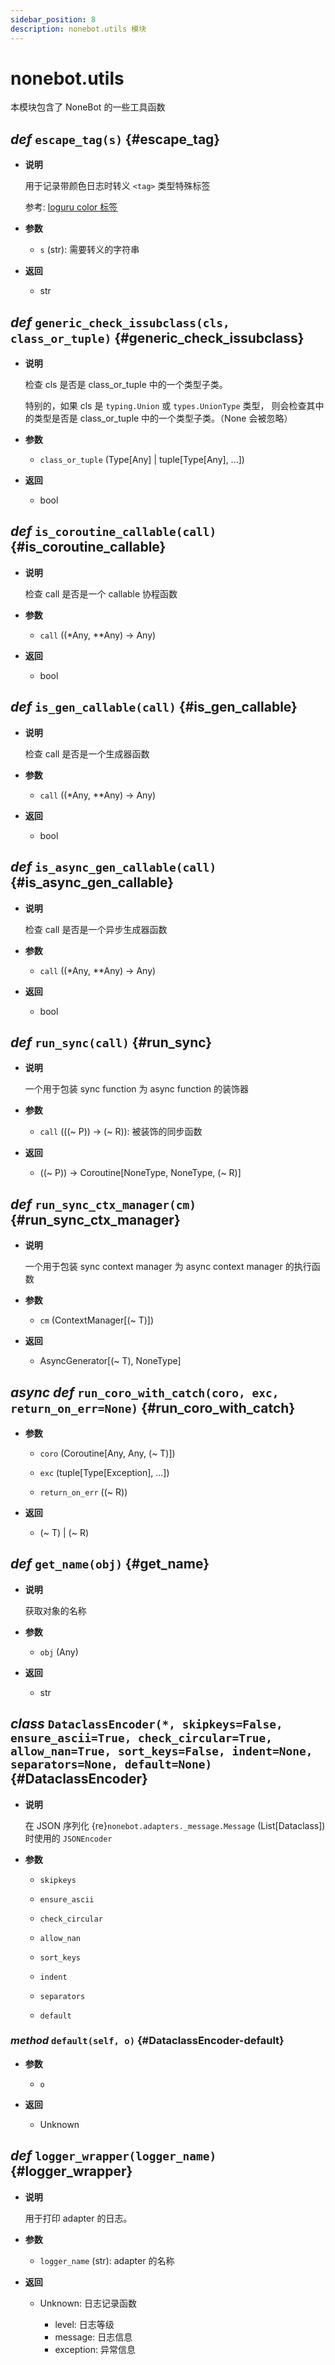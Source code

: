 ```yaml
---
sidebar_position: 8
description: nonebot.utils 模块
---
```


# nonebot.utils

本模块包含了 NoneBot 的一些工具函数

## _def_ `escape_tag(s)` {#escape_tag}

- **说明**

  用于记录带颜色日志时转义 `<tag>` 类型特殊标签

  参考: [loguru color 标签](https://loguru.readthedocs.io/en/stable/api/logger.html#color)

- **参数**

  - `s` (str): 需要转义的字符串

- **返回**

  - str

## _def_ `generic_check_issubclass(cls, class_or_tuple)` {#generic_check_issubclass}

- **说明**

  检查 cls 是否是 class_or_tuple 中的一个类型子类。

  特别的，如果 cls 是 `typing.Union` 或 `types.UnionType` 类型，
  则会检查其中的类型是否是 class_or_tuple 中的一个类型子类。（None 会被忽略）

- **参数**

  - `class_or_tuple` (Type[Any] | tuple[Type[Any], ...])

- **返回**

  - bool

## _def_ `is_coroutine_callable(call)` {#is_coroutine_callable}

- **说明**

  检查 call 是否是一个 callable 协程函数

- **参数**

  - `call` ((\*Any, \*\*Any) -> Any)

- **返回**

  - bool

## _def_ `is_gen_callable(call)` {#is_gen_callable}

- **说明**

  检查 call 是否是一个生成器函数

- **参数**

  - `call` ((\*Any, \*\*Any) -> Any)

- **返回**

  - bool

## _def_ `is_async_gen_callable(call)` {#is_async_gen_callable}

- **说明**

  检查 call 是否是一个异步生成器函数

- **参数**

  - `call` ((\*Any, \*\*Any) -> Any)

- **返回**

  - bool

## _def_ `run_sync(call)` {#run_sync}

- **说明**

  一个用于包装 sync function 为 async function 的装饰器

- **参数**

  - `call` (((~ P)) -> (~ R)): 被装饰的同步函数

- **返回**

  - ((~ P)) -> Coroutine[NoneType, NoneType, (~ R)]

## _def_ `run_sync_ctx_manager(cm)` {#run_sync_ctx_manager}

- **说明**

  一个用于包装 sync context manager 为 async context manager 的执行函数

- **参数**

  - `cm` (ContextManager[(~ T)])

- **返回**

  - AsyncGenerator[(~ T), NoneType]

## _async def_ `run_coro_with_catch(coro, exc, return_on_err=None)` {#run_coro_with_catch}

- **参数**

  - `coro` (Coroutine[Any, Any, (~ T)])

  - `exc` (tuple[Type[Exception], ...])

  - `return_on_err` ((~ R))

- **返回**

  - (~ T) | (~ R)

## _def_ `get_name(obj)` {#get_name}

- **说明**

  获取对象的名称

- **参数**

  - `obj` (Any)

- **返回**

  - str

## _class_ `DataclassEncoder(*, skipkeys=False, ensure_ascii=True, check_circular=True, allow_nan=True, sort_keys=False, indent=None, separators=None, default=None)` {#DataclassEncoder}

- **说明**

  在 JSON 序列化 {re}`nonebot.adapters._message.Message` (List[Dataclass]) 时使用的 `JSONEncoder`

- **参数**

  - `skipkeys`

  - `ensure_ascii`

  - `check_circular`

  - `allow_nan`

  - `sort_keys`

  - `indent`

  - `separators`

  - `default`

### _method_ `default(self, o)` {#DataclassEncoder-default}

- **参数**

  - `o`

- **返回**

  - Unknown

## _def_ `logger_wrapper(logger_name)` {#logger_wrapper}

- **说明**

  用于打印 adapter 的日志。

- **参数**

  - `logger_name` (str): adapter 的名称

- **返回**

  - Unknown: 日志记录函数

    - level: 日志等级
    - message: 日志信息
    - exception: 异常信息
